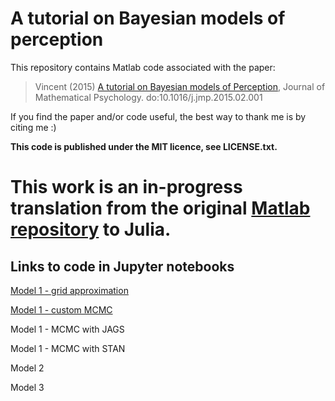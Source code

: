 # A tutorial on Bayesian models of perception

This repository contains Matlab code associated with the paper:

> Vincent (2015) [A tutorial on Bayesian models of Perception](http://www.sciencedirect.com/science/article/pii/S0022249615000061), Journal of Mathematical Psychology. do:10.1016/j.jmp.2015.02.001

If you find the paper and/or code useful, the best way to thank me is by citing me :)

**This code is published under the MIT licence, see LICENSE.txt.**

# This work is an in-progress translation from the original [Matlab repository](https://github.com/drbenvincent/bayesian2afc) to Julia.

## Links to code in Jupyter notebooks

[Model 1 - grid approximation](https://github.com/drbenvincent/bayesian2afc-julia/blob/master/model1-grid-approx.ipynb)

[Model 1 - custom MCMC](https://github.com/drbenvincent/bayesian2afc-julia/blob/master/model1-custom-mcmc.ipynb)


Model 1 - MCMC with JAGS

Model 1 - MCMC with STAN

Model 2

Model 3
